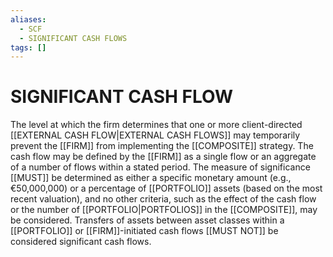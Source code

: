 ```yaml
---
aliases:
  - SCF
  - SIGNIFICANT CASH FLOWS
tags: []
---
```

# SIGNIFICANT CASH FLOW
The level at which the firm determines that one or more client-directed [[EXTERNAL CASH FLOW|EXTERNAL CASH FLOWS]] may temporarily prevent the [[FIRM]] from implementing the [[COMPOSITE]] strategy. The cash flow may be defined by the [[FIRM]] as a single flow or an aggregate of a number of flows within a stated period. The measure of significance [[MUST]] be determined as either a specific monetary amount (e.g., €50,000,000) or a percentage of [[PORTFOLIO]] assets (based on the most recent valuation), and no other criteria, such as the effect of the cash flow or the number of [[PORTFOLIO|PORTFOLIOS]] in the [[COMPOSITE]], may be considered. Transfers of assets between asset classes within a [[PORTFOLIO]] or [[FIRM]]-initiated cash flows [[MUST NOT]] be considered significant cash flows.